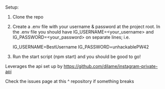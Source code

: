 Setup:

1. Clone the repo
2. Create a .env file with your username & password at the project root. In the .env file you should have IG_USERNAME=<your_username> and IG_PASSWORD=<your_password> on separate lines; i.e.

    IG_USERNAME=BestUsername
    IG_PASSWORD=unhackablePW42

3. Run the start script (npm start) and you should be good to go!

Leverages the api set up by https://github.com/dilame/instagram-private-api

Check the issues page at this ^ repository if something breaks

